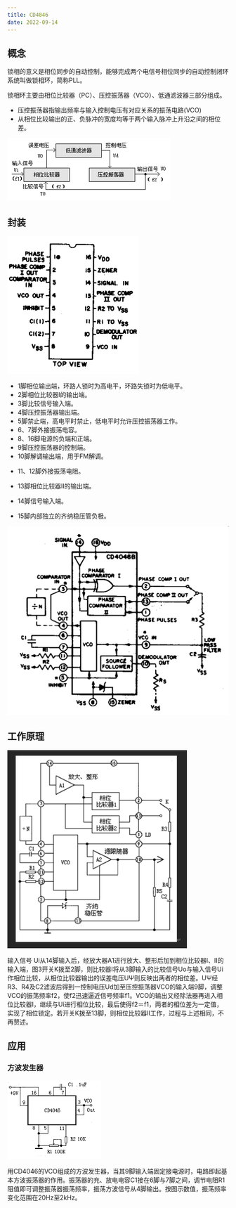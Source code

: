 ```yaml
---
title: CD4046
date: 2022-09-14
---
```


## 概念
锁相的意义是相位同步的自动控制，能够完成两个电信号相位同步的自动控制闭环系统叫做锁相环，简称PLL。

锁相环主要由相位比较器（PC）、压控振荡器（VCO）、低通滤波器三部分组成。

* 压控振荡器指输出频率与输入控制电压有对应关系的振荡电路(VCO)
* 从相位比较输出的正、负脉冲的宽度均等于两个输入脉冲上升沿之间的相位差。 

![img](./CD4046.assets/clip_image001.gif)



## 封装

<img src="./CD4046.assets/image-20220914165040240.png" alt="image-20220914165040240" style="zoom:50%;" />



- 1脚相位输出端，环路人锁时为高电平，环路失锁时为低电平。 
- 2脚相位比较器Ⅰ的输出端。 
- 3脚比较信号输入端。 
- 4脚压控振荡器输出端。 
- 5脚禁止端，高电平时禁止，低电平时允许压控振荡器工作。 
- 6、7脚外接振荡电容。 
- 8、16脚电源的负端和正端。 
- 9脚压控振荡器的控制端。 
- 10脚解调输出端，用于FM解调。 

* 11、12脚外接振荡电阻。
* 13脚相位比较器Ⅱ的输出端。 
* 14脚信号输入端。 

* 15脚内部独立的齐纳稳压管负极。 

<img src="./CD4046.assets/image-20220914165333978.png" alt="image-20220914165333978"  />

## 工作原理

![image-20220914165552713](./CD4046.assets/image-20220914165552713.png)

输入信号 Ui从14脚输入后，经放大器A1进行放大、整形后加到相位比较器Ⅰ、Ⅱ的输入端，图3开关K拨至2脚，则比较器Ⅰ将从3脚输入的比较信号Uo与输入信号Ui作相位比较，从相位比较器输出的误差电压UΨ则反映出两者的相位差。UΨ经R3、R4及C2滤波后得到一控制电压Ud加至压控振荡器VCO的输入端9脚，调整VCO的振荡频率f2，使f2迅速逼近信号频率f1。VCO的输出又经除法器再进入相位比较器Ⅰ，继续与Ui进行相位比较，最后使得f2＝f1，两者的相位差为一定值，实现了相位锁定。若开关K拨至13脚，则相位比较器Ⅱ工作，过程与上述相同，不再赘述。

## 应用

### 方波发生器

![img](./CD4046.assets/clip_image001-16631458563902.gif)

用CD4046的VCO组成的方波发生器，当其9脚输入端固定接电源时，电路即起基本方波振荡器的作用。振荡器的充、放电电容C1接在6脚与7脚之间，调节电阻R1阻值即可调整振荡器振荡频率，振荡方波信号从4脚输出。按图示数值，振荡频率变化范围在20Hz至2kHz。
